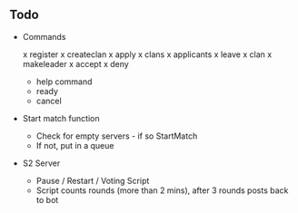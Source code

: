 ## Todo

- Commands

  x register <playfabid>
  x createclan <clanname>
  x apply <clanname>
  x clans
  x applicants
  x leave
  x clan <clanname>
  x makeleader <user>
  x accept <user>
  x deny <user>

  - help command
  - ready
  - cancel

- Start match function

  - Check for empty servers - if so StartMatch
  - If not, put in a queue

- S2 Server
  - Pause / Restart / Voting Script
  - Script counts rounds (more than 2 mins), after 3 rounds posts back to bot
